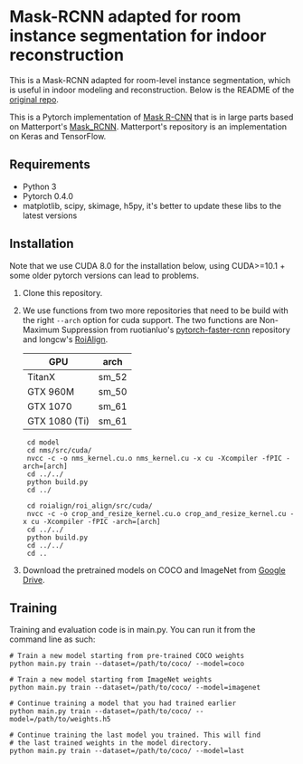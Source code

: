 # Mask-RCNN adapted for room instance segmentation for indoor reconstruction

This is a Mask-RCNN adapted for room-level instance segmentation, which is
useful in indoor modeling and reconstruction. Below is the README of the
[original repo](https://github.com/multimodallearning/pytorch-mask-rcnn).


This is a Pytorch implementation of [Mask R-CNN](https://arxiv.org/abs/1703.06870) that is in large parts based on Matterport's
[Mask_RCNN](https://github.com/matterport/Mask_RCNN). Matterport's repository is an implementation on Keras and TensorFlow.


## Requirements
* Python 3
* Pytorch 0.4.0
* matplotlib, scipy, skimage, h5py, it's better to update these libs to the latest versions

## Installation
Note that we use CUDA 8.0 for the installation below, using CUDA>=10.1 + some older pytorch versions can lead to problems.

1. Clone this repository.

    
2. We use functions from two more repositories that need to be build with the right `--arch` option for cuda support.
The two functions are Non-Maximum Suppression from ruotianluo's [pytorch-faster-rcnn](https://github.com/ruotianluo/pytorch-faster-rcnn)
repository and longcw's [RoiAlign](https://github.com/longcw/RoIAlign.pytorch).

    | GPU | arch |
    | --- | --- |
    | TitanX | sm_52 |
    | GTX 960M | sm_50 |
    | GTX 1070 | sm_61 |
    | GTX 1080 (Ti) | sm_61 |
        
        cd model
        cd nms/src/cuda/
        nvcc -c -o nms_kernel.cu.o nms_kernel.cu -x cu -Xcompiler -fPIC -arch=[arch]
        cd ../../
        python build.py
        cd ../

        cd roialign/roi_align/src/cuda/
        nvcc -c -o crop_and_resize_kernel.cu.o crop_and_resize_kernel.cu -x cu -Xcompiler -fPIC -arch=[arch]
        cd ../../
        python build.py
        cd ../../
        cd ..
    
3. Download the pretrained models on COCO and ImageNet from [Google Drive](https://drive.google.com/open?id=1LXUgC2IZUYNEoXr05tdqyKFZY0pZyPDc).


## Training
Training and evaluation code is in main.py. You can run it from the command
line as such:

    # Train a new model starting from pre-trained COCO weights
    python main.py train --dataset=/path/to/coco/ --model=coco

    # Train a new model starting from ImageNet weights
    python main.py train --dataset=/path/to/coco/ --model=imagenet

    # Continue training a model that you had trained earlier
    python main.py train --dataset=/path/to/coco/ --model=/path/to/weights.h5

    # Continue training the last model you trained. This will find
    # the last trained weights in the model directory.
    python main.py train --dataset=/path/to/coco/ --model=last

